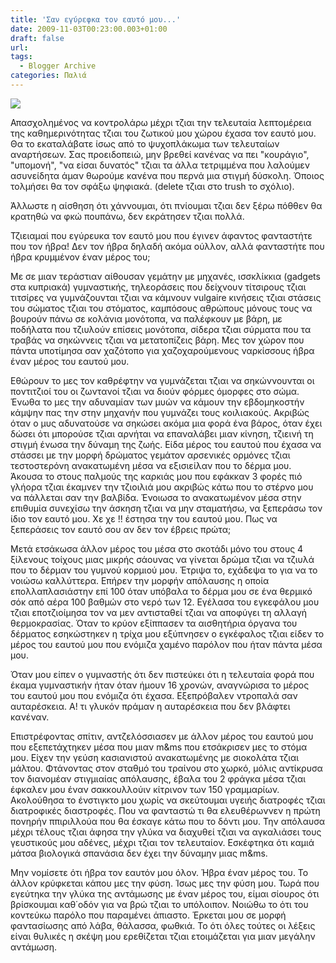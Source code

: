 ```yaml
---
title: 'Σαν εγύρεφκα τον εαυτό μου...'
date: 2009-11-03T00:23:00.003+01:00
draft: false
url: 
tags:
  - Blogger Archive
categories: Παλιά
---
```


[![](https://blogger.googleusercontent.com/img/b/R29vZ2xl/AVvXsEg2Md8QcIliRTsyYi3QXCGkYclq3NzYwRcNHRvjcszyiKZLQMz__j33Oa0Zitq-o30x-p0FeIsUJ9gUE6hALCY2MhBduouXDXgSe3zboQLDF8tTWLN4I7zP_prooswEx9mqB9SA-scp5gE/s400/DSCN0168.JPG)](https://blogger.googleusercontent.com/img/b/R29vZ2xl/AVvXsEg2Md8QcIliRTsyYi3QXCGkYclq3NzYwRcNHRvjcszyiKZLQMz__j33Oa0Zitq-o30x-p0FeIsUJ9gUE6hALCY2MhBduouXDXgSe3zboQLDF8tTWLN4I7zP_prooswEx9mqB9SA-scp5gE/s1600-h/DSCN0168.JPG)  
  
Απασχολημένος να κοντρολάρω μέχρι τζιαι την τελευταία λεπτομέρεια της καθημερινότητας τζιαι του ζωτικού μου χώρου έχασα τον εαυτό μου. Θα το εκαταλάβατε ίσως από το ψυχοπλάκωμα των τελευταίων αναρτήσεων. Σας προειδοπειώ, μην βρεθεί κανένας να πει "κουράγιο", "υπομονή", "να είσαι δυνατός" τζιαι τα άλλα τετριμμένα που λαλούμεν ασυνείδητα άμαν θωρούμε κανένα που περνά μια στιγμή δύσκολη. Όποιος τολμήσει θα τον σφάξω ψηφιακά. (delete τζιαι στο trush το σχόλιο).  
  
Άλλωστε η αίσθηση ότι χάννουμαι, ότι πνίουμαι τζιαι δεν ξέρω πόθθεν θα κρατηθώ να φκώ πουπάνω, δεν εκράτησεν τζιαι πολλά.

Τζιειαμαί που εγύρευκα τον εαυτό μου που έγινεν άφαντος φανταστήτε που τον ήβρα! Δεν τον ήβρα δηλαδή ακόμα ούλλον, αλλά φανταστήτε που ήβρα κρυμμένον έναν μέρος του;  
  
Με σε μιαν τεράστιαν αίθουσαν γεμάτην με μηχανές, ισσκλίκκια (gadgets στα κυπριακά) γυμναστικής, τηλεοράσεις που δείχνουν τίτσιρους τζιαι τιτσίρες να γυμνάζουνται τζιαι να κάμνουν vulgaire κινήσεις τζιαι στάσεις του σώματος τζιαι του στόματος, καμπόσους αθρώπους μόνους τους να βουρούν πάνω σε κολάνια μονότοπα, να παλέφκουν με βάρη, με ποδήλατα που τζιυλούν επίσεις μονότοπα, σίδερα τζιαι σύρματα που τα τραβάς να σηκώννεις τζιαι να μετατοπίζεις βάρη. Μες τον χώρον που πάντα υποτίμησα σαν χαζότοπο για χαζοχαρούμενους ναρκίσσους ήβρα έναν μέρος του εαυτού μου.  
  
Εθώρουν το μες τον καθρέφτην να γυμνάζεται τζιαι να σηκώννουνται οι ποντιτζιοί του οι ζωντανοί τζιαι να διούν φόρμες όμορφες στο σώμα. Ένωθα το μες την αδυναμίαν των μυών να κάμουν την εβδομηκοστήν κάμψην πας την στην μηχανήν που γυμνάζει τους κοιλιακούς. Ακριβώς όταν ο μυς αδυνατούσε να σηκώσει ακόμα μια φορά ένα βάρος, όταν έχει δώσει ότι μπορούσε τζιαι αρνήται να επαναλάβει μιαν κίνηση, τζιεινή τη στιγμή ένωσα την δύναμη της ζωής. Είδα μέρος του εαυτού που έχασα να στάσσει με την μορφή δρώματος γεμάτον αρσενικές ορμόνες τζιαι τεστοστερόνη ανακατωμένη μέσα να εξισιείλαν που το δέρμα μου. Άκουσα το στους παλμούς της καρκιάς μου που εφάκκαν 3 φορές πιό γλήορα τζιαι έκαμνεν την τζιοιλιά μου ακριβώς κάτω που το στέρνο μου να πάλλεται σαν την βαλβίδα. Ένοιωσα το ανακατωμένον μέσα στην επιθυμία συνεχίσω την άσκηση τζιαι να μην σταματήσω, να ξεπεράσω τον ίδιο τον εαυτό μου. Χε χε !! έστησα την του εαυτού μου. Πως να ξεπεράσεις τον εαυτό σου αν δεν τον έβρεις πρώτα;  
  
Μετά ετσάκωσα άλλον μέρος του μέσα στο σκοτάδι μόνο του στους 4 ξίλενους τοίχους μιας μικρής σάουνας να γίνεται δρώμα τζιαι να τζιυλά που το δέρμαν του γυμνού κορμιού μου. Έτριψα το, εχάδεψα το για να το νοιώσω καλλύττερα. Επήρεν την μορφήν απόλαυσης η οποία επολλαπλασιάστην επί 100 όταν υπόβαλα το δέρμα μου σε ένα θερμικό σόκ από αέρα 100 βαθμών στο νερό των 12. Εγέλασα του εγκεφάλου μου τζιαι εποτζιοίμησα τον να μεν αντισταθεί τζιαι να αποφύγει τη αλλαγή θερμοκρασίας. Όταν το κρύον εξίππασεν τα αισθητήρια όργανα του δέρματος εσηκώστηκεν η τρίχα μου εξύπνησεν ο εγκέφαλος τζιαι είδεν το μέρος του εαυτού μου που ενόμιζα χαμένο παρόλον που ήταν πάντα μέσα μου.  
  
Όταν μου είπεν ο γυμναστής ότι δεν πιστεύκει ότι η τελευταία φορά που έκαμα γυμναστικήν ήταν όταν ήμουν 16 χρονών, αναγνώρισα το μέρος του εαυτού μου που ενόμιζα ότι έχασα. Εξεπρόβαλεν ντροπαλά σαν αυταρέσκεια. Α! τι γλυκόν πράμαν η αυταρέσκεια που δεν βλάφτει κανέναν.  
  
Επιστρέφοντας σπίτιν, αντζελόσσιασεν με άλλον μέρος του εαυτού μου που εξεπετάχτηκεν μέσα που μιαν m&ms που ετσάκρισεν μες το στόμα μου. Είχεν την γεύση κασιανιστού ανακατωμένης με σιοκολάτα τζιαι μάλτου. Φτάνοντας στον σταθμό του τραίνου στο χωρκό, μόλις αντίκρυσα τον διανομέαν στιγμιαίας απόλαυσης, έβαλα του 2 φράγκα μέσα τζιαι έφκαλεν μου έναν σακκουλλούιν κίτρινον των 150 γραμμαρίων. Ακολούθησα το ένστιγκτο μου χωρίς να σκεύτουμαι υγειής διατροφές τζιαι διατροφικές διαστροφές. Που να φανταστώ τι θα ελευθέρωννεν η πρώτη πονηρήν ππιριλλούα που θα έσκαγε κάτω που το δόντι μου. Την απόλαυσα μέχρι τέλους τζιαι άφησα την γλύκα να διαχυθεί τζιαι να αγκαλιάσει τους γευστικούς μου αδένες, μέχρι τζιαι τον τελευταίον. Εσκέφτηκα ότι καμιά μάτσα βιολογικά σπανάσια δεν έχει την δύναμην μιας m&ms.  
  
Μην νομίσετε ότι ήβρα τον εαυτόν μου όλον. Ήβρα έναν μέρος του. Το άλλον κρύφκεται κάπου μες την φύση. Ίσως μες την φύση μου. Τωρά που εγεύτηκα την γλύκα της αντάμωσης με έναν μέρος του, είμαι σίουρος ότι βρίσκουμαι καθ΄οδόν για να βρώ τζιαι το υπόλοιπον. Νοιώθω το ότι του κοντεύκω παρόλο που παραμένει άπιαστο. Έρκεται μου σε μορφή φαντασίωσης από λάβα, θάλασσα, φωθκιά. Το ότι όλες τούτες οι λέξεις είναι θυλικές η σκέψη μου ερεθίζεται τζιαι ετοιμάζεται για μιαν μεγάλην αντάμωση.
